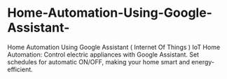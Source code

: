 # Home-Automation-Using-Google-Assistant-
Home Automation Using Google Assistant ( Internet Of Things ) IoT Home Automation: Control electric appliances with Google Assistant. Set schedules for automatic ON/OFF, making your home smart and energy-efficient.
